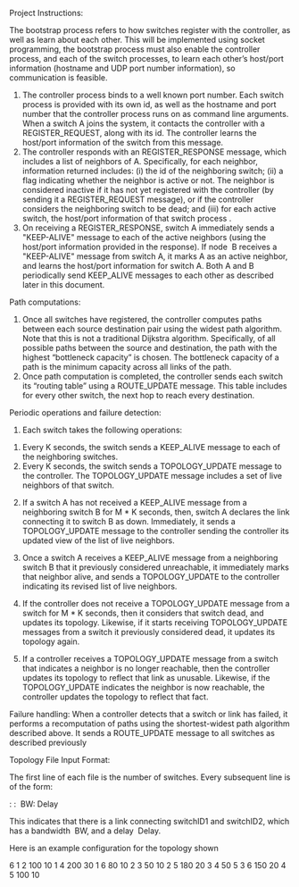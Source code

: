 Project Instructions:

The bootstrap process refers to how switches register with the controller, as well as learn about each
other. This will be implemented using socket programming, the bootstrap process must also
enable the controller process, and each of the switch processes, to learn each other’s host/port information
(hostname and UDP port number information), so communication is feasible.
1. The controller process binds to a well known port number. Each switch process is provided with its
own id, as well as the hostname and port number that the controller process runs on as command line
arguments. When a switch A joins the system, it contacts the controller with a REGISTER_REQUEST,
along with its id. The controller learns the host/port information of the switch from this message.
2. The controller responds with an REGISTER_RESPONSE message, which includes a list of neighbors
of A. Specifically, for each neighbor, information returned includes: (i) the id of the neighboring switch;
(ii) a flag indicating whether the neighbor is active or not. The neighbor is considered inactive if it has not
yet registered with the controller (by sending it a REGISTER_REQUEST message), or if the controller considers the neighboring switch to be dead; and (iii) for each active switch, the host/port information of
that switch process .
3. On receiving a REGISTER_RESPONSE, switch A immediately sends a "KEEP-ALIVE" message to
each of the active neighbors (using the host/port
information provided in the response). If node ​ B receives
a "KEEP-ALIVE" message from switch A, it marks A as an active neighbor, and learns the host/port
information for switch A. Both A and B periodically send KEEP_ALIVE messages to each other as
described later in this document.

Path computations:
1. Once all switches have registered, the controller computes paths between each source destination pair
using the widest path algorithm. Note that this is not a traditional Dijkstra algorithm. Specifically, of all
possible paths between the source and destination, the path with the highest “bottleneck capacity” is
chosen. The bottleneck capacity of a path is the minimum capacity across all links of the path.
2. Once path computation is completed, the controller sends each switch its “routing table” using a
ROUTE_UPDATE message. This table includes for every other switch, the next hop to reach every
destination.

Periodic operations and failure detection:

1. Each switch takes the following operations:
1) Every K seconds, the switch sends a KEEP_ALIVE message to each of the neighboring
switches.
2) Every K seconds, the switch sends a TOPOLOGY_UPDATE message to the controller.
The TOPOLOGY_UPDATE message includes a set of live neighbors of that switch.
2. If a switch A has not received a KEEP_ALIVE message from a neighboring switch B for M * K
seconds, then, switch A declares the link connecting it to switch B as down. Immediately, it sends a
TOPOLOGY_UPDATE message to the controller sending the controller its updated view of the list
of live neighbors.
3. Once a switch A receives a KEEP_ALIVE message from a neighboring switch B that it
previously considered unreachable, it immediately marks that neighbor alive, and sends a
TOPOLOGY_UPDATE to the controller indicating its revised list of live neighbors.
4. If the controller does not receive a TOPOLOGY_UPDATE message from a switch for
M * K seconds, then it considers that switch dead, and updates its topology. Likewise, if it
starts receiving TOPOLOGY_UPDATE messages from a switch it previously considered
dead, it updates its topology again.

5. If a controller receives a TOPOLOGY_UPDATE message from a switch that indicates a
neighbor is no longer reachable, then the controller updates its topology to reflect that link
as unusable. Likewise, if the TOPOLOGY_UPDATE indicates the neighbor is now reachable,
the controller updates the topology to reflect that fact.

Failure handling:
When a controller detects that a switch or link has failed, it performs a recomputation of paths
using the shortest-widest path algorithm described above. It sends a ROUTE_UPDATE message
to all switches as described previously

Topology File Input Format:

The first line of each file is the number of switches.
Every subsequent line is of the form:

<switchID1>: <switchID2>: ​ BW:​ Delay

This indicates that there is a link connecting switchID1 and switchID2, which has a bandwidth ​ BW, and a
delay ​ Delay.

Here is an example configuration for the topology shown

6
1 2 100 10
1 4 200 30
1 6 80 10
2 3 50 10
2 5 180 20
3 4 50 5
3 6 150 20
4 5 100 10
